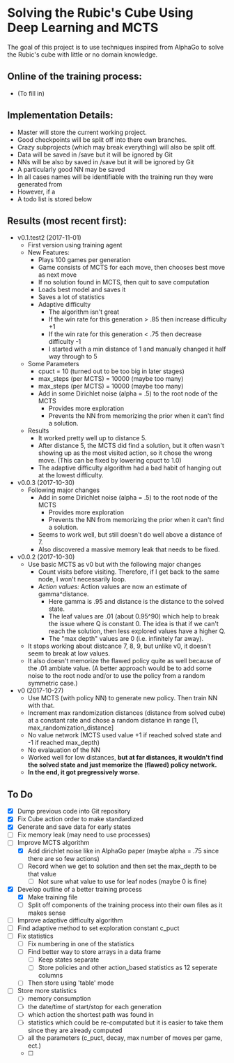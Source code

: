 # Solving the Rubic's Cube Using Deep Learning and MCTS

The goal of this project is to use techniques inspired from AlphaGo to solve the Rubic's cube with
little or no domain knowledge.


## Online of the training process:
- (To fill in)

## Implementation Details:
- Master will store the current working project.  
- Good checkpoints will be split off into there own branches.  
- Crazy subprojects (which may break everything) will also be split off.
- Data will be saved in /save but it will be ignored by Git
- NNs will be also by saved in /save but it will be ignored by Git
- A particularly good NN may be saved
- In all cases names will be identifiable with the training run they were generated from
- However, if a 
- A todo list is stored below

## Results (most recent first):
- v0.1.test2 (2017-11-01)
	- First version using training agent
	- New Features:
		- Plays 100 games per generation
		- Game consists of MCTS for each move, then chooses best move as next move
		- If no solution found in MCTS, then quit to save computation
		- Loads best model and saves it
		- Saves a lot of statistics
		- Adaptive difficulty
			- The algorithm isn't great
			- If the win rate for this generation > .85 then increase difficulty +1
			- If the win rate for this generation < .75 then decrease difficulty -1
			- I started with a min distance of 1 and manually changed it half way through to 5
	- Some Parameters
		- cpuct = 10 (turned out to be too big in later stages)
		- max_steps (per MCTS) = 10000 (maybe too many)
		- max_steps (per MCTS) = 10000 (maybe too many)
		- Add in some Dirichlet noise (alpha = .5) to the root node of the MCTS
			- Provides more exploration
			- Prevents the NN from memorizing the prior when it can't find a solution.
	- Results
		- It worked pretty well up to distance 5.
		- After distance 5, the MCTS did find a solution,
		  but it often wasn't showing up as the most visited action,
		  so it chose the wrong move.
		  (This can be fixed by lowering cpuct to 1.0)
		- The adaptive difficulty algorithm had a bad habit of hanging out at the lowest difficulty.
- v0.0.3 (2017-10-30)
	- Following major changes
		- Add in some Dirichlet noise (alpha = .5) to the root node of the MCTS
			- Provides more exploration
			- Prevents the NN from memorizing the prior when it can't find a solution.
		- Seems to work well, but still doesn't do well above a distance of 7.
		- Also discovered a massive memory leak that needs to be fixed.
- v0.0.2 (2017-10-30)
	- Use basic MCTS as v0 but with the following major changes
		- Count visits before visiting.  Therefore, if I get back to the same node, I won't necessarily loop.
		- *Action values:* Action values are now an estimate of gamma^distance.
		  - Here gamma is .95 and distance is the distance to the solved state.
		  - The leaf values are .01 (about 0.95^90) which help to break the issue where Q is constant 0.
		    The idea is that if we can't reach the solution, then less explored values have a higher Q.
		  - The "max depth" values are 0 (i.e. infinitely far away).
	- It stops working about distcance 7, 8, 9, but unlike v0, it doesn't seem to break at low values.
	- It also doesn't memorize the flawed policy quite as well because of the .01 ambiate value.  (A better approach would be to add some noise to the root node and/or to use the policy from a random symmetric case.)
- v0 (2017-10-27)
	- Use MCTS (with policy NN) to generate new policy.  Then train NN with that.
	- Increment max randomization distances (distance from solved cube) at a constant rate
	  and chose a random distance in range [1, max_randomization_distance]
	- No value network (MCTS used value +1 if reached solved state and -1 if reached max_depth)
	- No evalauation of the NN
	- Worked well for low distances, **but at far distances, it wouldn't find the solved state and just memorize the (flawed) policy network.**
	- **In the end, it got pregressively worse.**
  

## To Do
- [x] Dump previous code into Git repository
- [x] Fix Cube action order to make standardized
- [x] Generate and save data for early states
- [ ] Fix memory leak (may need to use processes)
- [ ] Improve MCTS algorithm
	- [x] Add dirichlet noise like in AlphaGo paper (maybe alpha = .75 since there are so few actions)
	- [ ] Record when we get to solution and then set the max_depth to be that value
    	- [ ] Not sure what value to use for leaf nodes (maybe 0 is fine)  
- [x] Develop outline of a better training process
	- [x] Make training file
	- [ ] Split off components of the training process into their own files as it makes sense
- [ ] Improve adaptive difficulty algorithm
- [ ] Find adaptive method to set exploration constant c_puct
- [ ] Fix statistics
	- [ ] Fix numbering in one of the statistics
	- [ ] Find better way to store arrays in a data frame
		- [ ] Keep states separate 
		- [ ] Store policies and other action_based statistics as 12 seperate columns
	- [ ] Then store using 'table' mode
- [ ] Store more statistics 
	- [ ] memory consumption
	- [ ] the date/time of start/stop for each generation
	- [ ] which action the shortest path was found in
	- [ ] statistics which could be re-computated but it is easier to take them since 
	      they are already computed
	- [ ] all the parameters (c_puct, decay, max number of moves per game, ect.)
	- [ ] 
	